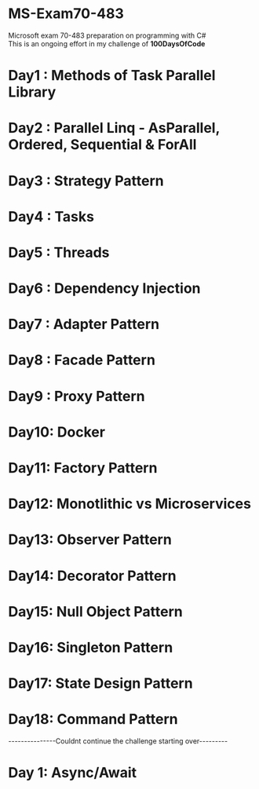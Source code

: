# MS-Exam70-483
Microsoft exam 70-483 preparation on programming with C# </br>
This is an ongoing effort in my challenge of <b> 100DaysOfCode</b>
# Day1 : Methods of Task Parallel Library
# Day2 : Parallel Linq - AsParallel, Ordered, Sequential & ForAll
# Day3 : Strategy Pattern
# Day4 : Tasks
# Day5 : Threads
# Day6 : Dependency Injection
# Day7 : Adapter Pattern
# Day8 : Facade Pattern
# Day9 : Proxy Pattern
# Day10: Docker
# Day11: Factory Pattern
# Day12: Monotlithic vs Microservices
# Day13: Observer Pattern
# Day14: Decorator Pattern
# Day15: Null Object Pattern
# Day16: Singleton Pattern
# Day17: State Design Pattern
# Day18: Command Pattern
---------------Couldnt continue the challenge starting over---------
# Day 1: Async/Await